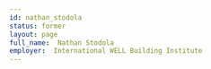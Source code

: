 ```yaml
---
id: nathan_stodola
status: former
layout: page
full_name:  Nathan Stodola
employer:  International WELL Building Institute
---
```

